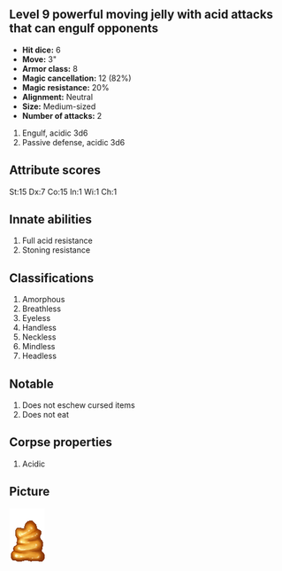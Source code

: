 ## Level 9 powerful moving jelly with acid attacks that can engulf opponents

- **Hit dice:** 6
- **Move:** 3"
- **Armor class:** 8
- **Magic cancellation:** 12 (82%)
- **Magic resistance:** 20%
- **Alignment:** Neutral
- **Size:** Medium-sized
- **Number of attacks:** 2
1. Engulf, acidic 3d6
2. Passive defense, acidic 3d6

## Attribute scores

St:15 Dx:7 Co:15 In:1 Wi:1 Ch:1

## Innate abilities

1. Full acid resistance
2. Stoning resistance

## Classifications

1. Amorphous
2. Breathless
3. Eyeless
4. Handless
5. Neckless
6. Mindless
7. Headless

## Notable

1. Does not eschew cursed items
2. Does not eat

## Corpse properties

1. Acidic

## Picture

![Ochre jelly](https://github.com/hyvanmielenpelit/GnollHackTileSet/blob/main/Monsters/ochre_jelly/ochre_jelly.png?raw=true)
